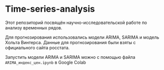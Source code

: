 # Time-series-analysis 

Этот репозиторий посвящён научно-исследовательской работе по анализу временных рядов. 

Для прогнозирования использовались модели ARIMA, SARIMA и модель Хольта Винтерса. 
Данные для прогнозирования были взяты с официального сайта росстата. 

Запустить модели ARIMA и SARIMA можно с помощью файла `ARIMA_индекс_цен.ipynb` в Google Colab

